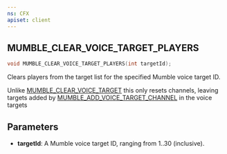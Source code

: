 ```yaml
---
ns: CFX
apiset: client
---
```

## MUMBLE_CLEAR_VOICE_TARGET_PLAYERS

```c
void MUMBLE_CLEAR_VOICE_TARGET_PLAYERS(int targetId);
```

Clears players from the target list for the specified Mumble voice target ID.

Unlike [MUMBLE_CLEAR_VOICE_TARGET](#_0x8555DCBA) this only resets channels, leaving targets added by [MUMBLE_ADD_VOICE_TARGET_CHANNEL](#_0x4D386C9E) in the voice targets

## Parameters
* **targetId**: A Mumble voice target ID, ranging from 1..30 (inclusive).

